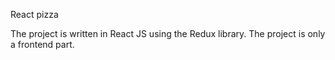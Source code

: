 React pizza

The project is written in React JS using the Redux library.
The project is only a frontend part.
